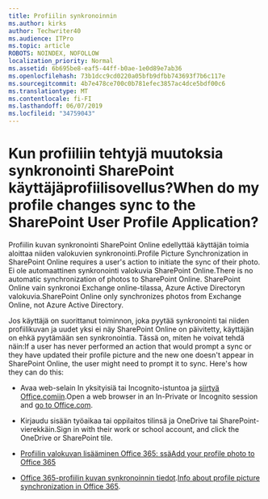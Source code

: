 ```yaml
---
title: Profiilin synkronoinnin
ms.author: kirks
author: Techwriter40
ms.audience: ITPro
ms.topic: article
ROBOTS: NOINDEX, NOFOLLOW
localization_priority: Normal
ms.assetid: 6b695be8-eaf5-44ff-b0ae-1e0d89e7ab36
ms.openlocfilehash: 73b1dcc9cd0220a05bfb9dfbb743693f7b6c117e
ms.sourcegitcommit: 4b7e478ce700c0b781efec3857ac4dce5bdf00c6
ms.translationtype: MT
ms.contentlocale: fi-FI
ms.lasthandoff: 06/07/2019
ms.locfileid: "34759043"
---
```

# <a name="when-do-my-profile-changes-sync-to-the-sharepoint-user-profile-application"></a><span data-ttu-id="2f2f2-102">Kun profiiliin tehtyjä muutoksia synkronointi SharePoint käyttäjäprofiilisovellus?</span><span class="sxs-lookup"><span data-stu-id="2f2f2-102">When do my profile changes sync to the SharePoint User Profile Application?</span></span>

<span data-ttu-id="2f2f2-103">Profiilin kuvan synkronointi SharePoint Online edellyttää käyttäjän toimia aloittaa niiden valokuvien synkronointi.</span><span class="sxs-lookup"><span data-stu-id="2f2f2-103">Profile Picture Synchronization in SharePoint Online requires a user's action to initiate the sync of their photo.</span></span> <span data-ttu-id="2f2f2-104">Ei ole automaattinen synkronointi valokuvia SharePoint Online.</span><span class="sxs-lookup"><span data-stu-id="2f2f2-104">There is no automatic synchronization of photos to SharePoint Online.</span></span> <span data-ttu-id="2f2f2-105">SharePoint Online vain synkronoi Exchange online-tilassa, Azure Active Directoryn valokuvia.</span><span class="sxs-lookup"><span data-stu-id="2f2f2-105">SharePoint Online only synchronizes photos from Exchange Online, not Azure Active Directory.</span></span>

<span data-ttu-id="2f2f2-106">Jos käyttäjä on suorittanut toiminnon, joka pyytää synkronointi tai niiden profiilikuvan ja uudet yksi ei näy SharePoint Online on päivitetty, käyttäjän on ehkä pyytämään sen synkronointia. Tässä on, miten he voivat tehdä näin:</span><span class="sxs-lookup"><span data-stu-id="2f2f2-106">If a user has never performed an action that would prompt a sync or they have updated their profile picture and the new one doesn't appear in SharePoint Online, the user might need to prompt it to sync. Here's how they can do this:</span></span>

- <span data-ttu-id="2f2f2-107">Avaa web-selain In yksityisiä tai Incognito-istuntoa ja [siirtyä Office.comiin](http://www.office.com/).</span><span class="sxs-lookup"><span data-stu-id="2f2f2-107">Open a web browser in an In-Private or Incognito session and [go to Office.com](http://www.office.com/).</span></span>

- <span data-ttu-id="2f2f2-108">Kirjaudu sisään työaikaa tai oppilaitos tilinsä ja OneDrive tai SharePoint-vierekkäin.</span><span class="sxs-lookup"><span data-stu-id="2f2f2-108">Sign in with their work or school account, and click the OneDrive or SharePoint tile.</span></span>

- [<span data-ttu-id="2f2f2-109">Profiilin valokuvan lisääminen Office 365: ssä</span><span class="sxs-lookup"><span data-stu-id="2f2f2-109">Add your profile photo to Office 365</span></span>](https://support.office.com/article/Add-your-profile-photo-to-Office-365-2eaf93fd-b3f1-43b9-9cdc-bdcd548435b7)

- <span data-ttu-id="2f2f2-110">[Office 365-profiilin kuvan synkronoinnin tiedot](https://support.office.com/article/Information-about-user-profile-synchronization-in-SharePoint-Online-177eb196-5887-43c9-84c3-b98a43d35129).</span><span class="sxs-lookup"><span data-stu-id="2f2f2-110">[Info about profile picture synchronization in Office 365](https://support.office.com/article/Information-about-user-profile-synchronization-in-SharePoint-Online-177eb196-5887-43c9-84c3-b98a43d35129).</span></span>


